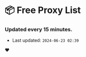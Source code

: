 # :package: Free Proxy List
### Updated every 15 minutes.

- Last updated: `2024-06-23 02:39`

:heart:
